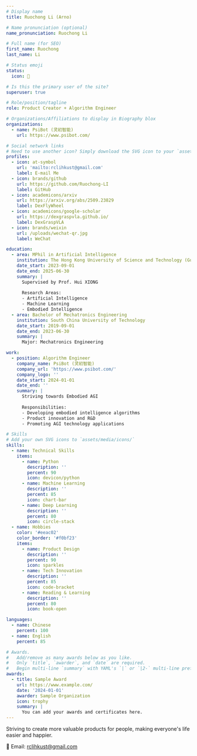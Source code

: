 ```yaml
---
# Display name
title: Ruochong Li (Arno)

# Name pronunciation (optional)
name_pronunciation: Ruochong Li

# Full name (for SEO)
first_name: Ruochong
last_name: Li

# Status emoji
status:
  icon: 🚀

# Is this the primary user of the site?
superuser: true

# Role/position/tagline
role: Product Creator + Algorithm Engineer

# Organizations/Affiliations to display in Biography blox
organizations:
  - name: PsiBot (灵初智能)
    url: https://www.psibot.com/

# Social network links
# Need to use another icon? Simply download the SVG icon to your `assets/media/icons/` folder.
profiles:
  - icon: at-symbol
    url: 'mailto:rclihkust@gmail.com'
    label: E-mail Me
  - icon: brands/github
    url: https://github.com/Ruochong-LI
    label: GitHub
  - icon: academicons/arxiv
    url: https://arxiv.org/abs/2509.23829
    label: DexFlyWheel
  - icon: academicons/google-scholar
    url: https://dexgraspvla.github.io/
    label: DexGraspVLA
  - icon: brands/weixin
    url: /uploads/wechat-qr.jpg
    label: WeChat

education:
  - area: MPhil in Artificial Intelligence
    institution: The Hong Kong University of Science and Technology (Guangzhou)
    date_start: 2023-09-01
    date_end: 2025-06-30
    summary: |
      Supervised by Prof. Hui XIONG
      
      Research Areas:
      - Artificial Intelligence
      - Machine Learning
      - Embodied Intelligence
  - area: Bachelor of Mechatronics Engineering
    institution: South China University of Technology
    date_start: 2019-09-01
    date_end: 2023-06-30
    summary: |
      Major: Mechatronics Engineering

work:
  - position: Algorithm Engineer
    company_name: PsiBot (灵初智能)
    company_url: 'https://www.psibot.com/'
    company_logo: ''
    date_start: 2024-01-01
    date_end: ''
    summary: |
      Striving towards Embodied AGI
      
      Responsibilities:
      - Developing embodied intelligence algorithms
      - Product innovation and R&D
      - Promoting AGI technology applications

# Skills
# Add your own SVG icons to `assets/media/icons/`
skills:
  - name: Technical Skills
    items:
      - name: Python
        description: ''
        percent: 90
        icon: devicon/python
      - name: Machine Learning
        description: ''
        percent: 85
        icon: chart-bar
      - name: Deep Learning
        description: ''
        percent: 80
        icon: circle-stack
  - name: Hobbies
    color: '#eeac02'
    color_border: '#f0bf23'
    items:
      - name: Product Design
        description: ''
        percent: 90
        icon: sparkles
      - name: Tech Innovation
        description: ''
        percent: 85
        icon: code-bracket
      - name: Reading & Learning
        description: ''
        percent: 80
        icon: book-open

languages:
  - name: Chinese
    percent: 100
  - name: English
    percent: 85

# Awards.
#   Add/remove as many awards below as you like.
#   Only `title`, `awarder`, and `date` are required.
#   Begin multi-line `summary` with YAML's `|` or `|2-` multi-line prefix and indent 2 spaces below.
awards:
  - title: Sample Award
    url: https://www.example.com/
    date: '2024-01-01'
    awarder: Sample Organization
    icon: trophy
    summary: |
      You can add your awards and certificates here.
---
```


Striving to create more valuable products for people, making everyone's life easier and happier.

📧 Email: rclihkust@gmail.com
